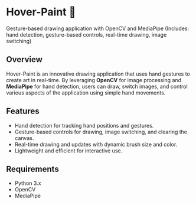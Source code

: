 # Hover-Paint 🎨
Gesture-based drawing application with OpenCV and MediaPipe (Includes: hand detection, gesture-based controls, real-time drawing, image switching)

## Overview
Hover-Paint is an innovative drawing application that uses hand gestures to create art in real-time. By leveraging **OpenCV** for image processing and **MediaPipe** for hand detection, users can draw, switch images, and control various aspects of the application using simple hand movements.

## Features
- Hand detection for tracking hand positions and gestures.
- Gesture-based controls for drawing, image switching, and clearing the canvas.
- Real-time drawing and updates with dynamic brush size and color.
- Lightweight and efficient for interactive use.

## Requirements
- Python 3.x
- OpenCV
- MediaPipe
